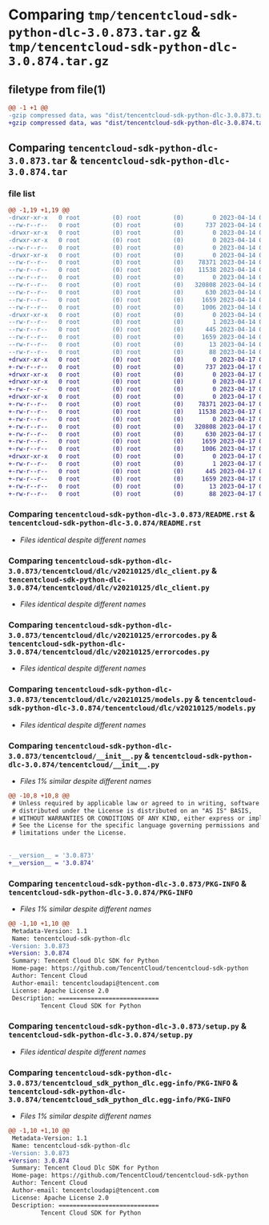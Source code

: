# Comparing `tmp/tencentcloud-sdk-python-dlc-3.0.873.tar.gz` & `tmp/tencentcloud-sdk-python-dlc-3.0.874.tar.gz`

## filetype from file(1)

```diff
@@ -1 +1 @@
-gzip compressed data, was "dist/tencentcloud-sdk-python-dlc-3.0.873.tar", last modified: Fri Apr 14 00:35:25 2023, max compression
+gzip compressed data, was "dist/tencentcloud-sdk-python-dlc-3.0.874.tar", last modified: Mon Apr 17 00:28:05 2023, max compression
```

## Comparing `tencentcloud-sdk-python-dlc-3.0.873.tar` & `tencentcloud-sdk-python-dlc-3.0.874.tar`

### file list

```diff
@@ -1,19 +1,19 @@
-drwxr-xr-x   0 root         (0) root         (0)        0 2023-04-14 00:35:25.000000 tencentcloud-sdk-python-dlc-3.0.873/
--rw-r--r--   0 root         (0) root         (0)      737 2023-04-14 00:35:25.000000 tencentcloud-sdk-python-dlc-3.0.873/README.rst
-drwxr-xr-x   0 root         (0) root         (0)        0 2023-04-14 00:35:25.000000 tencentcloud-sdk-python-dlc-3.0.873/tencentcloud/
-drwxr-xr-x   0 root         (0) root         (0)        0 2023-04-14 00:35:25.000000 tencentcloud-sdk-python-dlc-3.0.873/tencentcloud/dlc/
--rw-r--r--   0 root         (0) root         (0)        0 2023-04-14 00:35:25.000000 tencentcloud-sdk-python-dlc-3.0.873/tencentcloud/dlc/__init__.py
-drwxr-xr-x   0 root         (0) root         (0)        0 2023-04-14 00:35:25.000000 tencentcloud-sdk-python-dlc-3.0.873/tencentcloud/dlc/v20210125/
--rw-r--r--   0 root         (0) root         (0)    78371 2023-04-14 00:35:25.000000 tencentcloud-sdk-python-dlc-3.0.873/tencentcloud/dlc/v20210125/dlc_client.py
--rw-r--r--   0 root         (0) root         (0)    11538 2023-04-14 00:35:25.000000 tencentcloud-sdk-python-dlc-3.0.873/tencentcloud/dlc/v20210125/errorcodes.py
--rw-r--r--   0 root         (0) root         (0)        0 2023-04-14 00:35:25.000000 tencentcloud-sdk-python-dlc-3.0.873/tencentcloud/dlc/v20210125/__init__.py
--rw-r--r--   0 root         (0) root         (0)   320808 2023-04-14 00:35:25.000000 tencentcloud-sdk-python-dlc-3.0.873/tencentcloud/dlc/v20210125/models.py
--rw-r--r--   0 root         (0) root         (0)      630 2023-04-14 00:35:25.000000 tencentcloud-sdk-python-dlc-3.0.873/tencentcloud/__init__.py
--rw-r--r--   0 root         (0) root         (0)     1659 2023-04-14 00:35:25.000000 tencentcloud-sdk-python-dlc-3.0.873/PKG-INFO
--rw-r--r--   0 root         (0) root         (0)     1006 2023-04-14 00:35:25.000000 tencentcloud-sdk-python-dlc-3.0.873/setup.py
-drwxr-xr-x   0 root         (0) root         (0)        0 2023-04-14 00:35:25.000000 tencentcloud-sdk-python-dlc-3.0.873/tencentcloud_sdk_python_dlc.egg-info/
--rw-r--r--   0 root         (0) root         (0)        1 2023-04-14 00:35:25.000000 tencentcloud-sdk-python-dlc-3.0.873/tencentcloud_sdk_python_dlc.egg-info/dependency_links.txt
--rw-r--r--   0 root         (0) root         (0)      445 2023-04-14 00:35:25.000000 tencentcloud-sdk-python-dlc-3.0.873/tencentcloud_sdk_python_dlc.egg-info/SOURCES.txt
--rw-r--r--   0 root         (0) root         (0)     1659 2023-04-14 00:35:25.000000 tencentcloud-sdk-python-dlc-3.0.873/tencentcloud_sdk_python_dlc.egg-info/PKG-INFO
--rw-r--r--   0 root         (0) root         (0)       13 2023-04-14 00:35:25.000000 tencentcloud-sdk-python-dlc-3.0.873/tencentcloud_sdk_python_dlc.egg-info/top_level.txt
--rw-r--r--   0 root         (0) root         (0)       88 2023-04-14 00:35:25.000000 tencentcloud-sdk-python-dlc-3.0.873/setup.cfg
+drwxr-xr-x   0 root         (0) root         (0)        0 2023-04-17 00:28:05.000000 tencentcloud-sdk-python-dlc-3.0.874/
+-rw-r--r--   0 root         (0) root         (0)      737 2023-04-17 00:28:05.000000 tencentcloud-sdk-python-dlc-3.0.874/README.rst
+drwxr-xr-x   0 root         (0) root         (0)        0 2023-04-17 00:28:05.000000 tencentcloud-sdk-python-dlc-3.0.874/tencentcloud/
+drwxr-xr-x   0 root         (0) root         (0)        0 2023-04-17 00:28:05.000000 tencentcloud-sdk-python-dlc-3.0.874/tencentcloud/dlc/
+-rw-r--r--   0 root         (0) root         (0)        0 2023-04-17 00:28:05.000000 tencentcloud-sdk-python-dlc-3.0.874/tencentcloud/dlc/__init__.py
+drwxr-xr-x   0 root         (0) root         (0)        0 2023-04-17 00:28:05.000000 tencentcloud-sdk-python-dlc-3.0.874/tencentcloud/dlc/v20210125/
+-rw-r--r--   0 root         (0) root         (0)    78371 2023-04-17 00:28:05.000000 tencentcloud-sdk-python-dlc-3.0.874/tencentcloud/dlc/v20210125/dlc_client.py
+-rw-r--r--   0 root         (0) root         (0)    11538 2023-04-17 00:28:05.000000 tencentcloud-sdk-python-dlc-3.0.874/tencentcloud/dlc/v20210125/errorcodes.py
+-rw-r--r--   0 root         (0) root         (0)        0 2023-04-17 00:28:05.000000 tencentcloud-sdk-python-dlc-3.0.874/tencentcloud/dlc/v20210125/__init__.py
+-rw-r--r--   0 root         (0) root         (0)   320808 2023-04-17 00:28:05.000000 tencentcloud-sdk-python-dlc-3.0.874/tencentcloud/dlc/v20210125/models.py
+-rw-r--r--   0 root         (0) root         (0)      630 2023-04-17 00:28:05.000000 tencentcloud-sdk-python-dlc-3.0.874/tencentcloud/__init__.py
+-rw-r--r--   0 root         (0) root         (0)     1659 2023-04-17 00:28:05.000000 tencentcloud-sdk-python-dlc-3.0.874/PKG-INFO
+-rw-r--r--   0 root         (0) root         (0)     1006 2023-04-17 00:28:05.000000 tencentcloud-sdk-python-dlc-3.0.874/setup.py
+drwxr-xr-x   0 root         (0) root         (0)        0 2023-04-17 00:28:05.000000 tencentcloud-sdk-python-dlc-3.0.874/tencentcloud_sdk_python_dlc.egg-info/
+-rw-r--r--   0 root         (0) root         (0)        1 2023-04-17 00:28:05.000000 tencentcloud-sdk-python-dlc-3.0.874/tencentcloud_sdk_python_dlc.egg-info/dependency_links.txt
+-rw-r--r--   0 root         (0) root         (0)      445 2023-04-17 00:28:05.000000 tencentcloud-sdk-python-dlc-3.0.874/tencentcloud_sdk_python_dlc.egg-info/SOURCES.txt
+-rw-r--r--   0 root         (0) root         (0)     1659 2023-04-17 00:28:05.000000 tencentcloud-sdk-python-dlc-3.0.874/tencentcloud_sdk_python_dlc.egg-info/PKG-INFO
+-rw-r--r--   0 root         (0) root         (0)       13 2023-04-17 00:28:05.000000 tencentcloud-sdk-python-dlc-3.0.874/tencentcloud_sdk_python_dlc.egg-info/top_level.txt
+-rw-r--r--   0 root         (0) root         (0)       88 2023-04-17 00:28:05.000000 tencentcloud-sdk-python-dlc-3.0.874/setup.cfg
```

### Comparing `tencentcloud-sdk-python-dlc-3.0.873/README.rst` & `tencentcloud-sdk-python-dlc-3.0.874/README.rst`

 * *Files identical despite different names*

### Comparing `tencentcloud-sdk-python-dlc-3.0.873/tencentcloud/dlc/v20210125/dlc_client.py` & `tencentcloud-sdk-python-dlc-3.0.874/tencentcloud/dlc/v20210125/dlc_client.py`

 * *Files identical despite different names*

### Comparing `tencentcloud-sdk-python-dlc-3.0.873/tencentcloud/dlc/v20210125/errorcodes.py` & `tencentcloud-sdk-python-dlc-3.0.874/tencentcloud/dlc/v20210125/errorcodes.py`

 * *Files identical despite different names*

### Comparing `tencentcloud-sdk-python-dlc-3.0.873/tencentcloud/dlc/v20210125/models.py` & `tencentcloud-sdk-python-dlc-3.0.874/tencentcloud/dlc/v20210125/models.py`

 * *Files identical despite different names*

### Comparing `tencentcloud-sdk-python-dlc-3.0.873/tencentcloud/__init__.py` & `tencentcloud-sdk-python-dlc-3.0.874/tencentcloud/__init__.py`

 * *Files 1% similar despite different names*

```diff
@@ -10,8 +10,8 @@
 # Unless required by applicable law or agreed to in writing, software
 # distributed under the License is distributed on an "AS IS" BASIS,
 # WITHOUT WARRANTIES OR CONDITIONS OF ANY KIND, either express or implied.
 # See the License for the specific language governing permissions and
 # limitations under the License.
 
 
-__version__ = '3.0.873'
+__version__ = '3.0.874'
```

### Comparing `tencentcloud-sdk-python-dlc-3.0.873/PKG-INFO` & `tencentcloud-sdk-python-dlc-3.0.874/PKG-INFO`

 * *Files 1% similar despite different names*

```diff
@@ -1,10 +1,10 @@
 Metadata-Version: 1.1
 Name: tencentcloud-sdk-python-dlc
-Version: 3.0.873
+Version: 3.0.874
 Summary: Tencent Cloud Dlc SDK for Python
 Home-page: https://github.com/TencentCloud/tencentcloud-sdk-python
 Author: Tencent Cloud
 Author-email: tencentcloudapi@tencent.com
 License: Apache License 2.0
 Description: ============================
         Tencent Cloud SDK for Python
```

### Comparing `tencentcloud-sdk-python-dlc-3.0.873/setup.py` & `tencentcloud-sdk-python-dlc-3.0.874/setup.py`

 * *Files identical despite different names*

### Comparing `tencentcloud-sdk-python-dlc-3.0.873/tencentcloud_sdk_python_dlc.egg-info/PKG-INFO` & `tencentcloud-sdk-python-dlc-3.0.874/tencentcloud_sdk_python_dlc.egg-info/PKG-INFO`

 * *Files 1% similar despite different names*

```diff
@@ -1,10 +1,10 @@
 Metadata-Version: 1.1
 Name: tencentcloud-sdk-python-dlc
-Version: 3.0.873
+Version: 3.0.874
 Summary: Tencent Cloud Dlc SDK for Python
 Home-page: https://github.com/TencentCloud/tencentcloud-sdk-python
 Author: Tencent Cloud
 Author-email: tencentcloudapi@tencent.com
 License: Apache License 2.0
 Description: ============================
         Tencent Cloud SDK for Python
```


